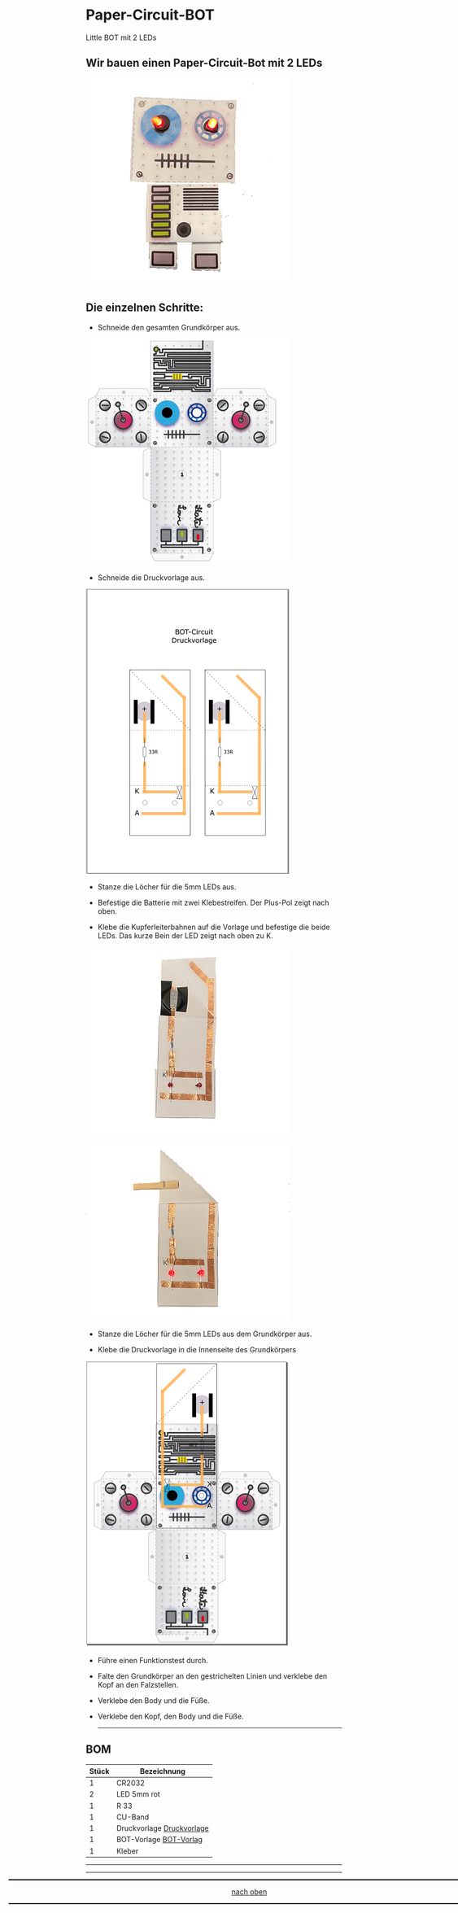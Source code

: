 <a name="oben"></a>


# Paper-Circuit-BOT
Little BOT mit 2 LEDs

## Wir bauen einen Paper-Circuit-Bot mit 2 LEDs

![Bild](/pic/BOT_g.png)

## Die einzelnen Schritte:

+ Schneide den gesamten Grundkörper aus.

![Bild](/pic/Bot.png)

+ Schneide die Druckvorlage aus.

![Bild](/pic/Druckvorlage.png)

+ Stanze die Löcher für die 5mm LEDs aus.

+ Befestige die Batterie mit zwei Klebestreifen. Der Plus-Pol zeigt nach oben.

+ Klebe die Kupferleiterbahnen auf die Vorlage und befestige die beide LEDs. Das kurze Bein der LED zeigt nach oben zu K.

![Bild](/pic/Bot_ko.png)


![Bild](/pic/Bot_K.png)

+ Stanze die Löcher für die 5mm LEDs aus dem Grundkörper aus.

+ Klebe die Druckvorlage in die Innenseite des Grundkörpers

![Bild](/pic/BotCircuit.png)

+ Führe einen Funktionstest durch.

+ Falte den Grundkörper an den gestrichelten Linien und verklebe den Kopf an den Falzstellen.

+ Verklebe den Body und die Füße.

+ Verklebe den Kopf, den Body und die Füße.

  ---

  
## BOM

| Stück | Bezeichnung |
| -------- | -------- | 
| 1        | CR2032       | 
| 2        | LED 5mm rot        | 
| 1        | R 33       | 
| 1        | CU-Band       |
| 1        | Druckvorlage   [Druckvorlage](/pdf/Druckvorlage-Bot.pdf)    |
| 1        | BOT-Vorlage [BOT-Vorlag](/pdf/MetalBot2.pdf)    |
| 1        | Kleber     |



---
<div style="position:absolute; left:2cm; ">   
<ol class="breadcrumb" style="border-top: 2px solid black;border-bottom:2px solid black; height: 45px; width: 900px;"> <p align="center"><a href="#oben">nach oben</a></p></ol>
</div>

---

